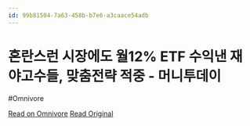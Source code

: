 ```yaml
---
id: 99b81504-7a63-458b-b7e6-a3caace54adb
---
```


# 혼란스런 시장에도 월12% ETF 수익낸 재야고수들, 맞춤전략 적중 - 머니투데이
#Omnivore

[Read on Omnivore](https://omnivore.app/me/https-m-mt-co-kr-renew-view-html-no-2024110514360452320-1931375fce6)
[Read Original](https://m.mt.co.kr/renew/view.html?no=2024110514360452320)

